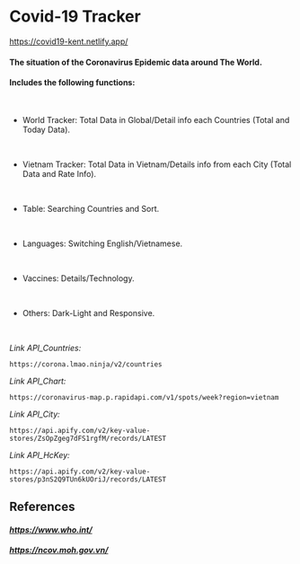 # Covid-19 Tracker
https://covid19-kent.netlify.app/
<br>

#### The situation of the Coronavirus Epidemic data around The World.
#### Includes the following functions:
<br>

+ World Tracker: Total Data in Global/Detail info each Countries (Total and Today Data).
<br>

+ Vietnam Tracker: Total Data in Vietnam/Details info from each City (Total Data and Rate Info).
<br>

+ Table: Searching Countries and Sort.
<br>

+ Languages: Switching English/Vietnamese.
<br>

+ Vaccines: Details/Technology.
<br>

+ Others: Dark-Light and Responsive.
<br>


_Link API_Countries:_
```
https://corona.lmao.ninja/v2/countries
```

_Link API_Chart:_
```
https://coronavirus-map.p.rapidapi.com/v1/spots/week?region=vietnam
```

_Link API_City:_
```
https://api.apify.com/v2/key-value-stores/ZsOpZgeg7dFS1rgfM/records/LATEST
```

_Link API_HcKey:_
```
https://api.apify.com/v2/key-value-stores/p3nS2Q9TUn6kUOriJ/records/LATEST
```

## References
#### _https://www.who.int/_
#### _https://ncov.moh.gov.vn/_
